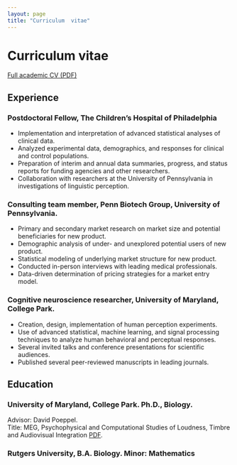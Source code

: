```yaml
---
layout: page
title: "Curriculum  vitae"
---
```


# Curriculum vitae
[Full academic CV (PDF)](/cv/Jenkins-CV-2015.pdf)

## Experience
### Postdoctoral Fellow, The Children’s Hospital of Philadelphia  
- Implementation and interpretation of advanced statistical analyses of clinical data.  
- Analyzed experimental data, demographics, and responses for clinical and control populations.  
- Preparation of interim and annual data summaries, progress, and status reports for funding agencies and other researchers.  
- Collaboration with researchers at the University of Pennsylvania in investigations of linguistic perception.  

### Consulting team member, Penn Biotech Group, University of Pennsylvania.  
- Primary and secondary market research on market size and potential beneficiaries for new product.  
- Demographic analysis of under- and unexplored potential users of new product.  
- Statistical modeling of underlying market structure for new product.  
- Conducted in-person interviews with leading medical professionals.  
- Data-driven determination of pricing strategies for a market entry model.  

### Cognitive neuroscience researcher, University of Maryland, College Park.  
- Creation, design, implementation of human perception experiments.  
- Use of advanced statistical, machine learning, and signal processing techniques to analyze human behavioral and perceptual responses.  
- Several invited talks and conference presentations for scientific audiences.  
- Published several peer-reviewed manuscripts in leading journals.  

## Education

### University of Maryland, College Park.  Ph.D., Biology.  
Advisor: David Poeppel.  
Title: MEG, Psychophysical and Computational Studies of Loudness, Timbre and Audiovisual Integration [PDF](http://drum.lib.umd.edu/handle/1903/12084).  

### Rutgers University, B.A.  Biology.  Minor: Mathematics  
